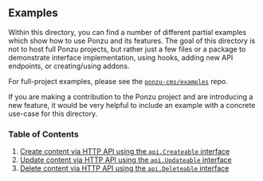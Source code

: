 ## Examples

Within this directory, you can find a number of different partial examples which
show how to use Ponzu and its features. The goal of this directory is not to host 
full Ponzu projects, but rather just a few files or a package to demonstrate interface 
implementation, using hooks, adding new API endpoints, or creating/using addons.

For full-project examples, please see the [`ponzu-cms/examples`](https://github.com/haturatu/examples) repo.

If you are making a contribution to the Ponzu project and are introducing a new
feature, it would be very helpful to include an example with a concrete use-case 
for this directory. 

### Table of Contents
1. [Create content via HTTP API using the `api.Createable` interface](https://github.com/haturatu/ponzu/tree/master/examples/createable)
2. [Update content via HTTP API using the `api.Updateable` interface](https://github.com/haturatu/ponzu/tree/master/examples/updateable)
3. [Delete content via HTTP API using the `api.Deleteable` interface](https://github.com/haturatu/ponzu/tree/master/examples/deleteable)
